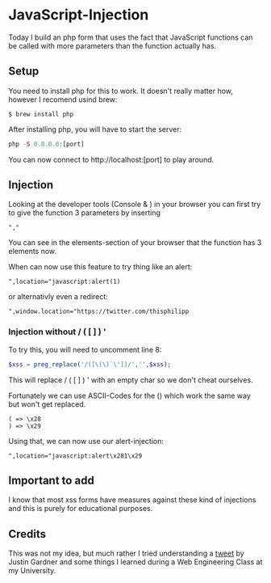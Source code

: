  # JavaScript-Injection

Today I build an php form that uses the fact that JavaScript functions can be called with more parameters than the function actually has.   


## Setup
You need to install php for this to work. It doesn't really matter how, however I recomend usind brew:
```
$ brew install php
```
After installing php, you will have to start the server:
```php
php -S 0.0.0.0:[port]
```
You can now connect to http://localhost:[port] to play around.

## Injection

Looking at the developer tools (Console & ) in your browser you can first try to give the function 3 parameters by inserting
```
","
```
You can see in the elements-section of your browser that the function has 3 elements now.

When can now use this feature to try thing like an alert:
```
",location="javascript:alert(1)
```
or alternativly even a redirect:
```
",window.location="https://twitter.com/thisphilipp
```

### Injection without / ( [ ] ) '

To try this, you will need to uncomment line 8:
```php
$xss = preg_replace('/([\(\)`\'])/','',$xss);
```
This will replace / ( [ ] ) ' with an empty char so we don't cheat ourselves.

Fortunately we can use ASCII-Codes for the () which work the same way but won't get replaced.

```
( => \x28 
) => \x29
```
Using that, we can now use our alert-injection:
```
",location="javascript:alert\x281\x29
```

## Important to add
I know that most xss forms have measures against these kind of injections and this is purely for educational purposes.

## Credits

This was not my idea, but much rather I tried understanding a [tweet](https://twitter.com/Rhynorater/status/1696862832841916679) by Justin Gardner and some things I learned during a Web Engineering Class at my University. 
